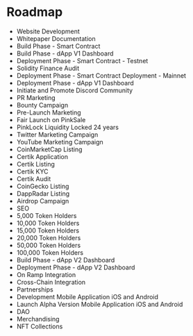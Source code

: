 # Roadmap

* Website Development
* Whitepaper Documentation
* Build Phase - Smart Contract
* Build Phase - dApp V1 Dashboard
* Deployment Phase - Smart Contract - Testnet
* Solidity Finance Audit
* Deployment Phase - Smart Contract Deployment - Mainnet
* Deployment Phase - dApp V1 Dashboard
* Initiate and Promote Discord Community
* PR Marketing
* Bounty Campaign
* Pre-Launch Marketing
* Fair Launch on PinkSale
* PinkLock Liquidity Locked 24 years
* Twitter Marketing Campaign
* YouTube Marketing Campaign
* CoinMarketCap Listing
* Certik Application
* Certik Listing
* Certik KYC
* Certik Audit
* CoinGecko Listing
* DappRadar Listing
* Airdrop Campaign
* SEO
* 5,000 Token Holders
* 10,000 Token Holders
* 15,000 Token Holders
* 20,000 Token Holders
* 50,000 Token Holders
* 100,000 Token Holders
* Build Phase - dApp V2 Dashboard
* Deployment Phase - dApp V2 Dashboard
* On Ramp Integration
* Cross-Chain Integration
* Partnerships
* Development Mobile Application iOS and Android
* Launch Alpha Version Mobile Application iOS and Android
* DAO
* Merchandising
* NFT Collections
